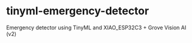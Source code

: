 # tinyml-emergency-detector
Emergency detector using TinyML and XIAO_ESP32C3 + Grove Vision AI (v2)
